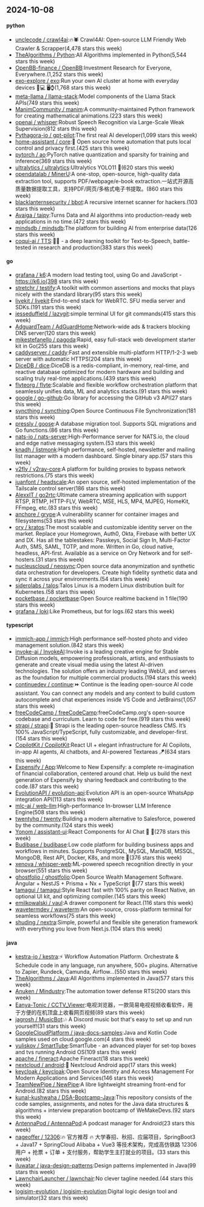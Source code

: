 ## 2024-10-08

#### python
* [unclecode / crawl4ai](https://github.com/unclecode/crawl4ai):🔥🕷️ Crawl4AI: Open-source LLM Friendly Web Crawler & Scrapper(4,478 stars this week)
* [TheAlgorithms / Python](https://github.com/TheAlgorithms/Python):All Algorithms implemented in Python(5,544 stars this week)
* [OpenBB-finance / OpenBB](https://github.com/OpenBB-finance/OpenBB):Investment Research for Everyone, Everywhere.(1,252 stars this week)
* [exo-explore / exo](https://github.com/exo-explore/exo):Run your own AI cluster at home with everyday devices 📱💻 🖥️⌚(1,768 stars this week)
* [meta-llama / llama-stack](https://github.com/meta-llama/llama-stack):Model components of the Llama Stack APIs(749 stars this week)
* [ManimCommunity / manim](https://github.com/ManimCommunity/manim):A community-maintained Python framework for creating mathematical animations.(223 stars this week)
* [openai / whisper](https://github.com/openai/whisper):Robust Speech Recognition via Large-Scale Weak Supervision(812 stars this week)
* [Pythagora-io / gpt-pilot](https://github.com/Pythagora-io/gpt-pilot):The first real AI developer(1,099 stars this week)
* [home-assistant / core](https://github.com/home-assistant/core):🏡 Open source home automation that puts local control and privacy first.(425 stars this week)
* [pytorch / ao](https://github.com/pytorch/ao):PyTorch native quantization and sparsity for training and inference(369 stars this week)
* [ultralytics / ultralytics](https://github.com/ultralytics/ultralytics):Ultralytics YOLO11 🚀(620 stars this week)
* [opendatalab / MinerU](https://github.com/opendatalab/MinerU):A one-stop, open-source, high-quality data extraction tool, supports PDF/webpage/e-book extraction.一站式开源高质量数据提取工具，支持PDF/网页/多格式电子书提取。(860 stars this week)
* [blacklanternsecurity / bbot](https://github.com/blacklanternsecurity/bbot):A recursive internet scanner for hackers.(103 stars this week)
* [Avaiga / taipy](https://github.com/Avaiga/taipy):Turns Data and AI algorithms into production-ready web applications in no time.(472 stars this week)
* [mindsdb / mindsdb](https://github.com/mindsdb/mindsdb):The platform for building AI from enterprise data(126 stars this week)
* [coqui-ai / TTS](https://github.com/coqui-ai/TTS):🐸💬 - a deep learning toolkit for Text-to-Speech, battle-tested in research and production(383 stars this week)

#### go
* [grafana / k6](https://github.com/grafana/k6):A modern load testing tool, using Go and JavaScript - https://k6.io(398 stars this week)
* [stretchr / testify](https://github.com/stretchr/testify):A toolkit with common assertions and mocks that plays nicely with the standard library(95 stars this week)
* [livekit / livekit](https://github.com/livekit/livekit):End-to-end stack for WebRTC. SFU media server and SDKs.(191 stars this week)
* [jesseduffield / lazygit](https://github.com/jesseduffield/lazygit):simple terminal UI for git commands(415 stars this week)
* [AdguardTeam / AdGuardHome](https://github.com/AdguardTeam/AdGuardHome):Network-wide ads & trackers blocking DNS server(120 stars this week)
* [mikestefanello / pagoda](https://github.com/mikestefanello/pagoda):Rapid, easy full-stack web development starter kit in Go(255 stars this week)
* [caddyserver / caddy](https://github.com/caddyserver/caddy):Fast and extensible multi-platform HTTP/1-2-3 web server with automatic HTTPS(204 stars this week)
* [DiceDB / dice](https://github.com/DiceDB/dice):DiceDB is a redis-compliant, in-memory, real-time, and reactive database optimized for modern hardware and building and scaling truly real-time applications.(439 stars this week)
* [flyteorg / flyte](https://github.com/flyteorg/flyte):Scalable and flexible workflow orchestration platform that seamlessly unifies data, ML and analytics stacks.(91 stars this week)
* [google / go-github](https://github.com/google/go-github):Go library for accessing the GitHub v3 API(27 stars this week)
* [syncthing / syncthing](https://github.com/syncthing/syncthing):Open Source Continuous File Synchronization(181 stars this week)
* [pressly / goose](https://github.com/pressly/goose):A database migration tool. Supports SQL migrations and Go functions.(86 stars this week)
* [nats-io / nats-server](https://github.com/nats-io/nats-server):High-Performance server for NATS.io, the cloud and edge native messaging system.(53 stars this week)
* [knadh / listmonk](https://github.com/knadh/listmonk):High performance, self-hosted, newsletter and mailing list manager with a modern dashboard. Single binary app.(57 stars this week)
* [v2fly / v2ray-core](https://github.com/v2fly/v2ray-core):A platform for building proxies to bypass network restrictions.(75 stars this week)
* [juanfont / headscale](https://github.com/juanfont/headscale):An open source, self-hosted implementation of the Tailscale control server(186 stars this week)
* [AlexxIT / go2rtc](https://github.com/AlexxIT/go2rtc):Ultimate camera streaming application with support RTSP, RTMP, HTTP-FLV, WebRTC, MSE, HLS, MP4, MJPEG, HomeKit, FFmpeg, etc.(83 stars this week)
* [anchore / grype](https://github.com/anchore/grype):A vulnerability scanner for container images and filesystems(53 stars this week)
* [ory / kratos](https://github.com/ory/kratos):The most scalable and customizable identity server on the market. Replace your Homegrown, Auth0, Okta, Firebase with better UX and DX. Has all the tablestakes: Passkeys, Social Sign In, Multi-Factor Auth, SMS, SAML, TOTP, and more. Written in Go, cloud native, headless, API-first. Available as a service on Ory Network and for self-hosters.(31 stars this week)
* [nucleuscloud / neosync](https://github.com/nucleuscloud/neosync):Open source data anonymization and synthetic data orchestration for developers. Create high fidelity synthetic data and sync it across your environments.(54 stars this week)
* [siderolabs / talos](https://github.com/siderolabs/talos):Talos Linux is a modern Linux distribution built for Kubernetes.(58 stars this week)
* [pocketbase / pocketbase](https://github.com/pocketbase/pocketbase):Open Source realtime backend in 1 file(190 stars this week)
* [grafana / loki](https://github.com/grafana/loki):Like Prometheus, but for logs.(62 stars this week)

#### typescript
* [immich-app / immich](https://github.com/immich-app/immich):High performance self-hosted photo and video management solution.(842 stars this week)
* [invoke-ai / InvokeAI](https://github.com/invoke-ai/InvokeAI):Invoke is a leading creative engine for Stable Diffusion models, empowering professionals, artists, and enthusiasts to generate and create visual media using the latest AI-driven technologies. The solution offers an industry leading WebUI, and serves as the foundation for multiple commercial products.(194 stars this week)
* [continuedev / continue](https://github.com/continuedev/continue):⏩ Continue is the leading open-source AI code assistant. You can connect any models and any context to build custom autocomplete and chat experiences inside VS Code and JetBrains(1,057 stars this week)
* [freeCodeCamp / freeCodeCamp](https://github.com/freeCodeCamp/freeCodeCamp):freeCodeCamp.org's open-source codebase and curriculum. Learn to code for free.(919 stars this week)
* [strapi / strapi](https://github.com/strapi/strapi):🚀 Strapi is the leading open-source headless CMS. It’s 100% JavaScript/TypeScript, fully customizable, and developer-first.(154 stars this week)
* [CopilotKit / CopilotKit](https://github.com/CopilotKit/CopilotKit):React UI + elegant infrastructure for AI Copilots, in-app AI agents, AI chatbots, and AI-powered Textareas 🪁(634 stars this week)
* [Expensify / App](https://github.com/Expensify/App):Welcome to New Expensify: a complete re-imagination of financial collaboration, centered around chat. Help us build the next generation of Expensify by sharing feedback and contributing to the code.(87 stars this week)
* [EvolutionAPI / evolution-api](https://github.com/EvolutionAPI/evolution-api):Evolution API is an open-source WhatsApp integration API(113 stars this week)
* [mlc-ai / web-llm](https://github.com/mlc-ai/web-llm):High-performance In-browser LLM Inference Engine(508 stars this week)
* [twentyhq / twenty](https://github.com/twentyhq/twenty):Building a modern alternative to Salesforce, powered by the community.(124 stars this week)
* [Yonom / assistant-ui](https://github.com/Yonom/assistant-ui):React Components for AI Chat 💬 🚀(278 stars this week)
* [Budibase / budibase](https://github.com/Budibase/budibase):Low code platform for building business apps and workflows in minutes. Supports PostgreSQL, MySQL, MariaDB, MSSQL, MongoDB, Rest API, Docker, K8s, and more 🚀(376 stars this week)
* [xenova / whisper-web](https://github.com/xenova/whisper-web):ML-powered speech recognition directly in your browser(551 stars this week)
* [ghostfolio / ghostfolio](https://github.com/ghostfolio/ghostfolio):Open Source Wealth Management Software. Angular + NestJS + Prisma + Nx + TypeScript 🤍(77 stars this week)
* [tamagui / tamagui](https://github.com/tamagui/tamagui):Style React fast with 100% parity on React Native, an optional UI kit, and optimizing compiler.(145 stars this week)
* [emilkowalski / vaul](https://github.com/emilkowalski/vaul):A drawer component for React.(116 stars this week)
* [wavetermdev / waveterm](https://github.com/wavetermdev/waveterm):An open-source, cross-platform terminal for seamless workflows(75 stars this week)
* [shuding / nextra](https://github.com/shuding/nextra):Simple, powerful and flexible site generation framework with everything you love from Next.js.(104 stars this week)

#### java
* [kestra-io / kestra](https://github.com/kestra-io/kestra):⚡ Workflow Automation Platform. Orchestrate & Schedule code in any language, run anywhere, 500+ plugins. Alternative to Zapier, Rundeck, Camunda, Airflow...(550 stars this week)
* [TheAlgorithms / Java](https://github.com/TheAlgorithms/Java):All Algorithms implemented in Java(577 stars this week)
* [Anuken / Mindustry](https://github.com/Anuken/Mindustry):The automation tower defense RTS(200 stars this week)
* [Eanya-Tonic / CCTV_Viewer](https://github.com/Eanya-Tonic/CCTV_Viewer):电视浏览器，一款简易电视视频收看软件，用于方便的在机顶盒上收看网页视频(89 stars this week)
* [jagrosh / MusicBot](https://github.com/jagrosh/MusicBot):🎶 A Discord music bot that's easy to set up and run yourself!(31 stars this week)
* [GoogleCloudPlatform / java-docs-samples](https://github.com/GoogleCloudPlatform/java-docs-samples):Java and Kotlin Code samples used on cloud.google.com(4 stars this week)
* [yuliskov / SmartTube](https://github.com/yuliskov/SmartTube):SmartTube - an advanced player for set-top boxes and tvs running Android OS(109 stars this week)
* [apache / fineract](https://github.com/apache/fineract):Apache Fineract(18 stars this week)
* [nextcloud / android](https://github.com/nextcloud/android):📱 Nextcloud Android app(17 stars this week)
* [keycloak / keycloak](https://github.com/keycloak/keycloak):Open Source Identity and Access Management For Modern Applications and Services(146 stars this week)
* [TeamNewPipe / NewPipe](https://github.com/TeamNewPipe/NewPipe):A libre lightweight streaming front-end for Android.(82 stars this week)
* [kunal-kushwaha / DSA-Bootcamp-Java](https://github.com/kunal-kushwaha/DSA-Bootcamp-Java):This repository consists of the code samples, assignments, and notes for the Java data structures & algorithms + interview preparation bootcamp of WeMakeDevs.(92 stars this week)
* [AntennaPod / AntennaPod](https://github.com/AntennaPod/AntennaPod):A podcast manager for Android(23 stars this week)
* [nageoffer / 12306](https://github.com/nageoffer/12306):🔥 官方推荐 🔥 大学春招、秋招、应届项目，SpringBoot3 + Java17 + SpringCloud Alibaba + Vue3 等技术架构，完成高仿铁路 12306 用户 + 抢票 + 订单 + 支付服务，帮助学生主打就业的项目。(33 stars this week)
* [iluwatar / java-design-patterns](https://github.com/iluwatar/java-design-patterns):Design patterns implemented in Java(99 stars this week)
* [LawnchairLauncher / lawnchair](https://github.com/LawnchairLauncher/lawnchair):No clever tagline needed.(44 stars this week)
* [logisim-evolution / logisim-evolution](https://github.com/logisim-evolution/logisim-evolution):Digital logic design tool and simulator(32 stars this week)
